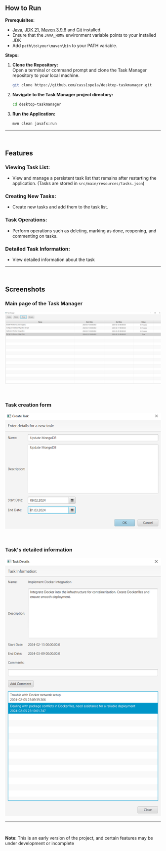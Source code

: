 ## How to Run

**Prerequisites:**
- [Java](https://www.java.com/), [JDK 21](https://www.oracle.com/java/technologies/downloads/#java21), [Maven 3.9.6](https://maven.apache.org/download.cgi) and [Git](https://git-scm.com/) installed.
- Ensure that the `JAVA_HOME` environment variable points to your installed JDK
- Add `path\to\your\maven\bin` to your PATH variable.

**Steps:**
1. **Clone the Repository:** <br>
   Open a terminal or command prompt and clone the Task Manager repository to your local machine.
    ```bash
    git clone https://github.com/cass1ope1a/desktop-taskmanager.git
    ```
2. **Navigate to the Task Manager project directory:** <br>
    ```bash
    cd desktop-taskmanager
    ```
3. **Run the Application:** <br>
    ```bash
    mvn clean javafx:run
    ```
<hr><br>

## Features

### Viewing Task List:
- View and manage a persistent task list that remains after restarting the application. (Tasks are stored in `src/main/resources/tasks.json`)

### Creating New Tasks:
- Create new tasks and add them to the task list.

### Task Operations:
- Perform operations such as deleting, marking as done, reopening, and commenting on tasks.

### Detailed Task Information:
- View detailed information about the task

<hr><br>

## Screenshots

### Main page of the Task Manager

![Task Manager - Main Page](screenshots/main.png)

<br>

### Task creation form

![Task Manager - Create Task](screenshots/create.png)

<br>

### Task's detailed information

![Task Manager - Task Details](screenshots/task_details.png)


<hr><br>

**Note**: This is an early version of the project, and certain features may be under development or incomplete